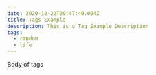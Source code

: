 ```yaml
---
date: 2020-12-22T09:47:49.004Z
title: Tags Example
description: This is a Tag Example Description
tags:
  - random
  - life
---
```

Body of tags